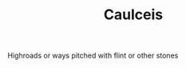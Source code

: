 ---
title: Caulceis
letter: C
permalink: "/definitions/bld-caulceis.html"
body: Highroads or ways pitched with flint or other stones
published_at: '2018-07-07'
source: Black's Law Dictionary 2nd Ed (1910)
layout: post
---